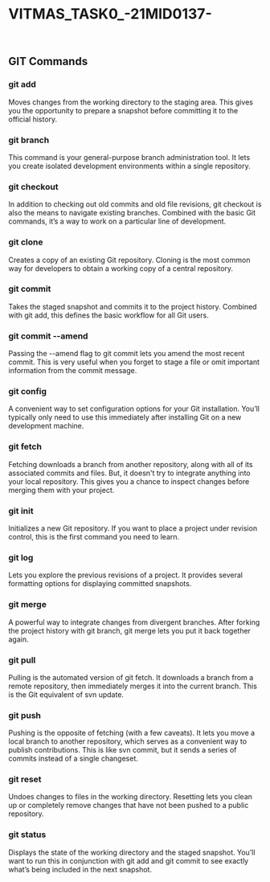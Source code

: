 # VITMAS_TASK0_-21MID0137-
<br>
<h2>GIT Commands</h2>
<h3>git add</h3>
<p>Moves changes from the working directory to the staging area. This gives you the opportunity to prepare a snapshot before committing it to the official history.</p>
<h3>git branch</h3>
<p>This command is your general-purpose branch administration tool. It lets you create isolated development environments within a single repository.</p>
<h3>git checkout</h3>
<p>In addition to checking out old commits and old file revisions, git checkout is also the means to navigate existing branches. Combined with the basic Git commands, it’s a way to work on a particular line of development.</p>
<h3>git clone</h3>
<p>Creates a copy of an existing Git repository. Cloning is the most common way for developers to obtain a working copy of a central repository.</p>
<h3>git commit</h3>
<p>Takes the staged snapshot and commits it to the project history. Combined with git add, this defines the basic workflow for all Git users.</p>
<h3>git commit --amend</h3>
<p>Passing the --amend flag to git commit lets you amend the most recent commit. This is very useful when you forget to stage a file or omit important information from the commit message.</p>
<h3>git config</h3>
<p>A convenient way to set configuration options for your Git installation. You’ll typically only need to use this immediately after installing Git on a new development machine.</p>
<h3>git fetch</h3>
<p>Fetching downloads a branch from another repository, along with all of its associated commits and files. But, it doesn't try to integrate anything into your local repository. This gives you a chance to inspect changes before merging them with your project.</p>
<h3>git init</h3>
<p>Initializes a new Git repository. If you want to place a project under revision control, this is the first command you need to learn.</p>
<h3>git log</h3>
<p>Lets you explore the previous revisions of a project. It provides several formatting options for displaying committed snapshots.</p>
<h3>git merge</h3>
<p>A powerful way to integrate changes from divergent branches. After forking the project history with git branch, git merge lets you put it back together again.</p>
<h3>git pull</h3>
<p>Pulling is the automated version of git fetch. It downloads a branch from a remote repository, then immediately merges it into the current branch. This is the Git equivalent of svn update.</p>
<h3>git push</h3>
<p>Pushing is the opposite of fetching (with a few caveats). It lets you move a local branch to another repository, which serves as a convenient way to publish contributions. This is like svn commit, but it sends a series of commits instead of a single changeset.</p>
<h3>git reset</h3>
<p>Undoes changes to files in the working directory. Resetting lets you clean up or completely remove changes that have not been pushed to a public repository.</p>
<h3>git status</h3>
<p>Displays the state of the working directory and the staged snapshot. You’ll want to run this in conjunction with git add and git commit to see exactly what’s being included in the next snapshot.</p>
